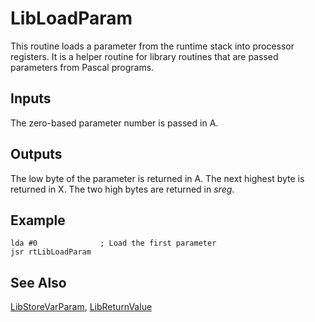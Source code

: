 # LibLoadParam

This routine loads a parameter from the runtime stack into processor
registers. It is a helper routine for library routines that are
passed parameters from Pascal programs.

## Inputs

The zero-based parameter number is passed in A.

## Outputs

The low byte of the parameter is returned in A. The next highest byte
is returned in X. The two high bytes are returned in *sreg*.

## Example

```
lda #0              ; Load the first parameter
jsr rtLibLoadParam
```

## See Also

[LibStoreVarParam](/runtime/libstorevarparam), [LibReturnValue](/runtime/libreturnvalue)
